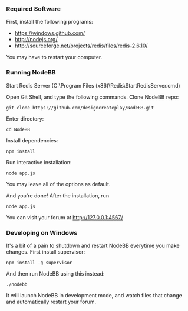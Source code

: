 ### Required Software

First, install the following programs:

* https://windows.github.com/
* http://nodejs.org/
* http://sourceforge.net/projects/redis/files/redis-2.6.10/

You may have to restart your computer.

### Running NodeBB

Start Redis Server (C:\Program Files (x86)\Redis\StartRedisServer.cmd)

Open Git Shell, and type the following commands. Clone NodeBB repo:

    git clone https://github.com/designcreateplay/NodeBB.git

Enter directory: 

    cd NodeBB

Install dependencies:

    npm install

Run interactive installation:

    node app.js

You may leave all of the options as default.

And you're done! After the installation, run 

    node app.js

You can visit your forum at http://127.0.0.1:4567/


### Developing on Windows

It's a bit of a pain to shutdown and restart NodeBB everytime you make changes. First install supervisor:

    npm install -g supervisor

And then run NodeBB using this instead:

    ./nodebb

It will launch NodeBB in development mode, and watch files that change and automatically restart your forum.
